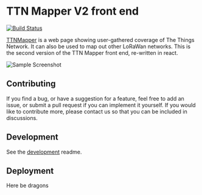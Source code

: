 # TTN Mapper V2 front end

[![Build Status](https://travis-ci.org/ttnmapper/ttnmapper-web-v2.svg?branch=master)](https://travis-ci.org/ttnmapper/ttnmapper-web-v2)

[TTNMapper](https://ttnmapper.org/) is a web page showing user-gathered coverage of The Things 
Network. It can also be used to map out other LoRaWan networks. This is the second version of the
TTN Mapper front end, re-written in react.   

![Sample Screenshot](https://raw.githubusercontent.com/ttnmapper/ttnmapper-web-v2/develop/.images/sampleScreenshot.png)

## Contributing

If you find a bug, or have a suggestion for a feature, feel free to add an issue, or submit a pull
request if you can implement it yourself. If you would like to contribute more, please contact us 
so that you can be included in discussions.

## Development
See the [development](./docs/development.md) readme.

## Deployment
Here be dragons